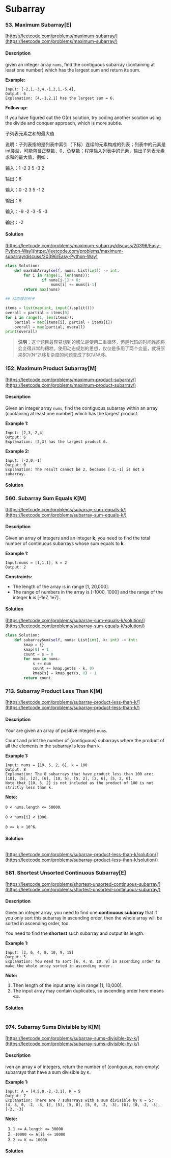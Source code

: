 # Subarray



### 53. Maximum Subarray\[E\]

[https://leetcode.com/problems/maximum-subarray/](https://leetcode.com/problems/maximum-subarray/)

#### Description

given an integer array `nums`, find the contiguous subarray \(containing at least one number\) which has the largest sum and return its sum.

**Example:**

```text
Input: [-2,1,-3,4,-1,2,1,-5,4],
Output: 6
Explanation: [4,-1,2,1] has the largest sum = 6.
```

**Follow up:**

If you have figured out the O\(_n_\) solution, try coding another solution using the divide and conquer approach, which is more subtle.

子列表元素之和的最大值

说明：子列表指的是列表中索引（下标）连续的元素构成的列表；列表中的元素是int类型，可能包含正整数、0、负整数；程序输入列表中的元素，输出子列表元素求和的最大值，例如：

输入：1 -2 3 5 -3 2

输出：8

输入：0 -2 3 5 -1 2

输出：9

输入：-9 -2 -3 -5 -3

输出：-2

#### Solution

[https://leetcode.com/problems/maximum-subarray/discuss/20396/Easy-Python-Way](https://leetcode.com/problems/maximum-subarray/discuss/20396/Easy-Python-Way)

```python
class Solution:
    def maxSubArray(self, nums: List[int]) -> int:
        for i in range(1, len(nums)):
                if nums[i-1] > 0:
                    nums[i] += nums[i-1]
        return max(nums)
```

```python
## 动态规划例子

items = list(map(int, input().split()))
overall = partial = items[0]
for i in range(1, len(items)):
    partial = max(items[i], partial + items[i])
    overall = max(partial, overall)
print(overall)
```

> **说明**：这个题目最容易想到的解法是使用二重循环，但是代码的时间性能将会变得非常的糟糕。使用动态规划的思想，仅仅是多用了两个变量，就将原来$O\(N^2\)$复杂度的问题变成了$O\(N\)$。

### 152. Maximum Product Subarray\[M\]

[https://leetcode.com/problems/maximum-product-subarray/](https://leetcode.com/problems/maximum-product-subarray/)

#### Description

Given an integer array `nums`, find the contiguous subarray within an array \(containing at least one number\) which has the largest product.

**Example 1:**

```text
Input: [2,3,-2,4]
Output: 6
Explanation: [2,3] has the largest product 6.
```

**Example 2:**

```text
Input: [-2,0,-1]
Output: 0
Explanation: The result cannot be 2, because [-2,-1] is not a subarray.
```

#### Solution

### 560. Subarray Sum Equals K\[M\]

[https://leetcode.com/problems/subarray-sum-equals-k/](https://leetcode.com/problems/subarray-sum-equals-k/)

#### Description

Given an array of integers and an integer **k**, you need to find the total number of continuous subarrays whose sum equals to **k**.

**Example 1:**

```text
Input:nums = [1,1,1], k = 2
Output: 2
```

**Constraints:**

* The length of the array is in range \[1, 20,000\].
* The range of numbers in the array is \[-1000, 1000\] and the range of the integer **k** is \[-1e7, 1e7\].

#### Solution

[https://leetcode.com/problems/subarray-sum-equals-k/solution/](https://leetcode.com/problems/subarray-sum-equals-k/solution/)

```python
class Solution:
    def subarraySum(self, nums: List[int], k: int) -> int:
        kmap = {}
        kmap[0] = 1
        count = s = 0
        for num in nums:
            s += num
            count += kmap.get(s - k, 0)
            kmap[s] = kmap.get(s, 0) + 1
        return count
```

### 713. Subarray Product Less Than K\[M\]

[https://leetcode.com/problems/subarray-product-less-than-k/](https://leetcode.com/problems/subarray-product-less-than-k/)

#### Description

Your are given an array of positive integers `nums`.

Count and print the number of \(contiguous\) subarrays where the product of all the elements in the subarray is less than `k`.

**Example 1:**

```text
Input: nums = [10, 5, 2, 6], k = 100
Output: 8
Explanation: The 8 subarrays that have product less than 100 are: [10], [5], [2], [6], [10, 5], [5, 2], [2, 6], [5, 2, 6].
Note that [10, 5, 2] is not included as the product of 100 is not strictly less than k.
```

**Note:**

`0 < nums.length <= 50000`.

`0 < nums[i] < 1000`.

`0 <= k < 10^6`.

#### Solution

```python

```

[https://leetcode.com/problems/subarray-product-less-than-k/solution/](https://leetcode.com/problems/subarray-product-less-than-k/solution/)

### 581. Shortest Unsorted Continuous Subarray\[E\]

[https://leetcode.com/problems/shortest-unsorted-continuous-subarray/](https://leetcode.com/problems/shortest-unsorted-continuous-subarray/)

#### Description

Given an integer array, you need to find one **continuous subarray** that if you only sort this subarray in ascending order, then the whole array will be sorted in ascending order, too.

You need to find the **shortest** such subarray and output its length.

**Example 1:**

```text
Input: [2, 6, 4, 8, 10, 9, 15]
Output: 5
Explanation: You need to sort [6, 4, 8, 10, 9] in ascending order to make the whole array sorted in ascending order.
```

**Note:**

1. Then length of the input array is in range \[1, 10,000\].
2. The input array may contain duplicates, so ascending order here means **&lt;=**.

#### Solution

```python

```

### 974. Subarray Sums Divisible by K\[M\]

[https://leetcode.com/problems/subarray-sums-divisible-by-k/](https://leetcode.com/problems/subarray-sums-divisible-by-k/)

#### Description

iven an array `A` of integers, return the number of \(contiguous, non-empty\) subarrays that have a sum divisible by `K`.

**Example 1:**

```text
Input: A = [4,5,0,-2,-3,1], K = 5
Output: 7
Explanation: There are 7 subarrays with a sum divisible by K = 5:
[4, 5, 0, -2, -3, 1], [5], [5, 0], [5, 0, -2, -3], [0], [0, -2, -3], [-2, -3]
```

**Note:**

1. `1 <= A.length <= 30000`
2. `-10000 <= A[i] <= 10000`
3. `2 <= K <= 10000`

#### Solution

```python

```

